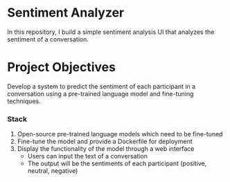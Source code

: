 # Sentiment Analyzer
In this repository, I build a simple sentiment analysis UI that analyzes the sentiment of a conversation.

# Project Objectives

Develop a system to predict the sentiment of each participant in a conversation using a pre-trained language model and fine-tuning techniques.

### Stack

1. Open-source pre-trained language models which need to be fine-tuned
2. Fine-tune the model and provide a Dockerfile for deployment
3. Display the functionality of the model through a web interface
    - Users can input the text of a conversation
    - The output will be the sentiments of each participant (positive, neutral, negative)
